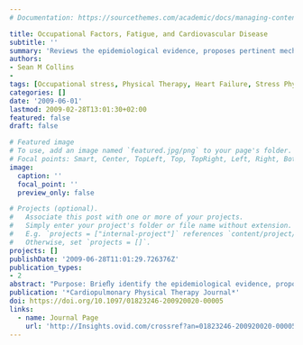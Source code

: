 ```yaml
---
# Documentation: https://sourcethemes.com/academic/docs/managing-content/

title: Occupational Factors, Fatigue, and Cardiovascular Disease
subtitle: ''
summary: 'Reviews the epidemiological evidence, proposes pertinent mechanisms, and discusses physical therapy practice as well as research implications of a causal association between occupational factors and cardiovascular disease.'
authors:
- Sean M Collins
- 
tags: [Occupational stress, Physical Therapy, Heart Failure, Stress Physiology]
categories: []
date: '2009-06-01'
lastmod: 2009-02-28T13:01:30+02:00
featured: false
draft: false

# Featured image
# To use, add an image named `featured.jpg/png` to your page's folder.
# Focal points: Smart, Center, TopLeft, Top, TopRight, Left, Right, BottomLeft, Bottom, BottomRight.
image:
  caption: ''
  focal_point: ''
  preview_only: false

# Projects (optional).
#   Associate this post with one or more of your projects.
#   Simply enter your project's folder or file name without extension.
#   E.g. `projects = ["internal-project"]` references `content/project/deep-learning/index.md`.
#   Otherwise, set `projects = []`.
projects: []
publishDate: '2009-06-28T11:01:29.726376Z'
publication_types:
- 2
abstract: "Purpose: Brieﬂy identify the epidemiological evidence, propose pertinent mechanisms, and discuss physical therapy practice as well as research implications of a causal association between occupational factors and cardiovascular disease. Summary of Key Points: There is evidence that occupational metabolic demands and work organizations characterized by reduced worker control are associated with increased risk of cardiovascular disease. It is biologically plausible that these two factors interact to create a preclinical, intermediate state of fatigue (burnout) that is a critical component in the causal path from occupational factors to CVD. Physical therapists are uniquely qualiﬁed to contribute to an understanding of these mechanisms and their resultant implications for work organization, rehabilitation, and health promotion. Statement of Recommendations: Physical therapists engaged in ergonomic job analysis should consider work related metabolic demands, worker control, and fatigue in their assessment of risk for injury and illness, in recommendations for return to work, and in the prescription of health promotion leisure time physical activity. "
publication: '*Cardiopulmonary Physical Therapy Journal*'
doi: https://doi.org/10.1097/01823246-200920020-00005
links:
  - name: Journal Page
    url: 'http://Insights.ovid.com/crossref?an=01823246-200920020-00005'
---
```


